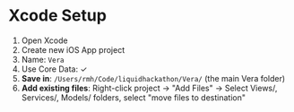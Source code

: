 # Xcode Setup

1. Open Xcode
2. Create new iOS App project 
3. Name: `Vera`
4. Use Core Data: ✓
5. **Save in**: `/Users/rmh/Code/liquidhackathon/Vera/` (the main Vera folder)
6. **Add existing files**: Right-click project → "Add Files" → Select Views/, Services/, Models/ folders, select "move files to destination"
